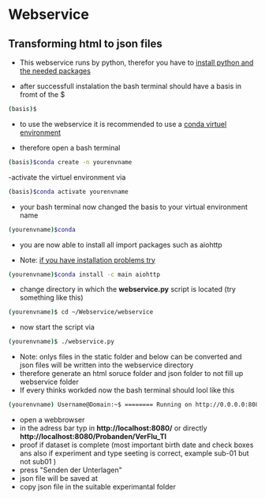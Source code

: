 # Webservice

## Transforming html to json files

- This webservice runs by python, therefor you have to [install python and the needed packages](https://docs.anaconda.com/free/anaconda/install/index.html)

- after successfull instalation the bash terminal should have a basis in fromt of the $

```bash
(basis)$
```  

- to use the webservice it is recommended to use a [conda virtuel environment](https://uoa-eresearch.github.io/eresearch-cookbook/recipe/2014/11/20/conda/)
  
- therefore open a bash terminal

```bash
(basis)$conda create -n yourenvname
```

-activate the virtuel environment via

```bash
(basis)$conda activate yourenvname
```

- your bash terminal now changed the basis to your virtual environment name

```bash
(yourenvname)$conda 
```

- you are now able to install all import packages such as aiohttp

- Note: [if you have installation problems try](https://anaconda.org/main/aiohttp)

```bash
(yourenvname)$conda install -c main aiohttp
```

- change directory in which the **webservice.py** script is located (try something like this)

```bash
(yourenvname)$ cd ~/Webservice/webservice
```

- now start the script via

```bash
(yourenvname)$ ./webservice.py
```

- Note: onlys files in the static folder and below can be converted and json files will be written into the webservice directory
- therefore generate an html soruce folder and json folder to not fill up webservice folder
- If every thinks workded now the bash terminal should lool like this

```bash
(yourenvname) Username@Domain:~$ ======== Running on http://0.0.0.0:8080 ========
```

- open a webbrowser
- in the adress bar typ in **http://localhost:8080/**  or  directly **http://localhost:8080/Probanden/VerFlu_TI**
- proof if dataset is complete (most important birth date and check boxes ans also if experiment and type seeting is correct, example sub-01 but not sub01 )
- press "Senden der Unterlagen"
- json file will be saved at
- copy json file in the suitable experimantal folder
